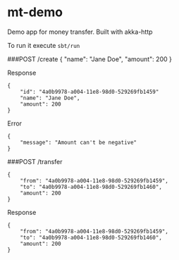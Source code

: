 # mt-demo

Demo app for money transfer. Built with akka-http

To run it execute `sbt/run` 

###POST /create
    {
        "name": "Jane Doe",
        "amount": 200
    }
    
Response
    
    {
        "id": "4a0b9978-a004-11e8-98d0-529269fb1459"
        "name": "Jane Doe",
        "amount": 200
    }
    
Error

    {
        "message": "Amount can't be negative"
    }    

###POST /transfer
 
    {
        "from": "4a0b9978-a004-11e8-98d0-529269fb1459",
        "to": "4a0b9978-a004-11e8-98d0-529269fb1460",
        "amount": 200
    }
    
Response

    {
        "from": "4a0b9978-a004-11e8-98d0-529269fb1459",
        "to": "4a0b9978-a004-11e8-98d0-529269fb1460",
        "amount": 200
    }
    


 
 